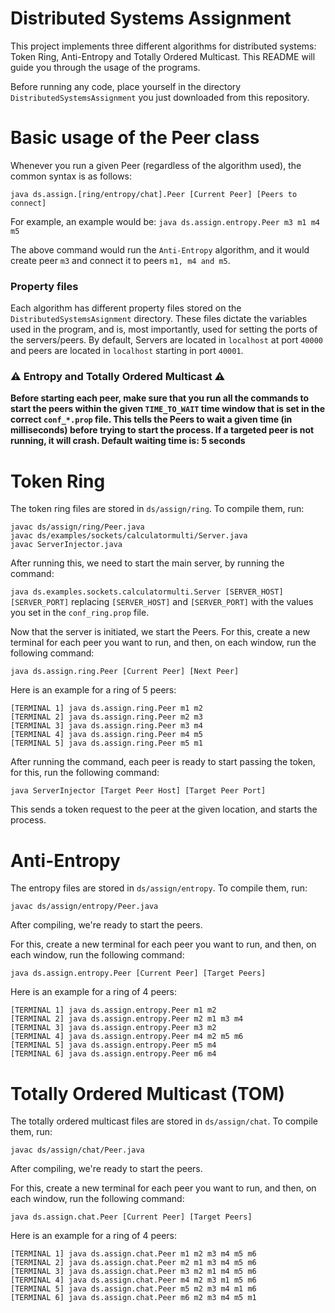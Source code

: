 # Distributed Systems Assignment

This project implements three different algorithms for distributed systems: Token Ring, Anti-Entropy and Totally Ordered Multicast. This README will guide you through the usage of the programs.

Before running any code, place yourself in the directory `DistributedSystemsAssignment` you just downloaded from this repository.

# Basic usage of the Peer class

Whenever you run a given Peer (regardless of the algorithm used), the common syntax is as follows:

`java ds.assign.[ring/entropy/chat].Peer [Current Peer] [Peers to connect]`

For example, an example would be:
`java ds.assign.entropy.Peer m3 m1 m4 m5`

The above command would run the `Anti-Entropy` algorithm, and it would create peer `m3` and connect it to peers `m1, m4 and m5`.

### Property files

Each algorithm has different property files stored on the `DistributedSystemsAsignment` directory. These files dictate the variables used in the program, and is, most importantly, used for setting the ports of the servers/peers. By default, Servers are located in `localhost` at port `40000` and peers are located in `localhost` starting in port `40001`.

### ⚠️ Entropy and Totally Ordered Multicast ⚠️

**Before starting each peer, make sure that you run all the commands to start the peers within the given `TIME_TO_WAIT` time window that is set in the correct `conf_*.prop` file. This tells the Peers to wait a given time (in milliseconds) before trying to start the process. If a targeted peer is not running, it will crash. Default waiting time is: 5 seconds**

# Token Ring

The token ring files are stored in `ds/assign/ring`. To compile them, run:

```
javac ds/assign/ring/Peer.java
javac ds/examples/sockets/calculatormulti/Server.java
javac ServerInjector.java
```

After running this, we need to start the main server, by running the command:

`java ds.examples.sockets.calculatormulti.Server [SERVER_HOST] [SERVER_PORT]` replacing `[SERVER_HOST]` and `[SERVER_PORT]` with the values you set in the `conf_ring.prop` file.

Now that the server is initiated, we start the Peers. For this, create a new terminal for each peer you want to run, and then, on each window, run the following command:

`java ds.assign.ring.Peer [Current Peer] [Next Peer]`

Here is an example for a ring of 5 peers:

```
[TERMINAL 1] java ds.assign.ring.Peer m1 m2
[TERMINAL 2] java ds.assign.ring.Peer m2 m3
[TERMINAL 3] java ds.assign.ring.Peer m3 m4
[TERMINAL 4] java ds.assign.ring.Peer m4 m5
[TERMINAL 5] java ds.assign.ring.Peer m5 m1
```

After running the command, each peer is ready to start passing the token, for this, run the following command:

`java ServerInjector [Target Peer Host] [Target Peer Port]`

This sends a token request to the peer at the given location, and starts the process.

# Anti-Entropy

The entropy files are stored in `ds/assign/entropy`. To compile them, run:

`javac ds/assign/entropy/Peer.java`

After compiling, we're ready to start the peers.

For this, create a new terminal for each peer you want to run, and then, on each window, run the following command:

`java ds.assign.entropy.Peer [Current Peer] [Target Peers]`

Here is an example for a ring of 4 peers:

```
[TERMINAL 1] java ds.assign.entropy.Peer m1 m2
[TERMINAL 2] java ds.assign.entropy.Peer m2 m1 m3 m4
[TERMINAL 3] java ds.assign.entropy.Peer m3 m2
[TERMINAL 4] java ds.assign.entropy.Peer m4 m2 m5 m6
[TERMINAL 5] java ds.assign.entropy.Peer m5 m4
[TERMINAL 6] java ds.assign.entropy.Peer m6 m4
```

# Totally Ordered Multicast (TOM)

The totally ordered multicast files are stored in `ds/assign/chat`. To compile them, run:

`javac ds/assign/chat/Peer.java`

After compiling, we're ready to start the peers.

For this, create a new terminal for each peer you want to run, and then, on each window, run the following command:

`java ds.assign.chat.Peer [Current Peer] [Target Peers]`

Here is an example for a ring of 4 peers:

```
[TERMINAL 1] java ds.assign.chat.Peer m1 m2 m3 m4 m5 m6
[TERMINAL 2] java ds.assign.chat.Peer m2 m1 m3 m4 m5 m6
[TERMINAL 3] java ds.assign.chat.Peer m3 m2 m1 m4 m5 m6
[TERMINAL 4] java ds.assign.chat.Peer m4 m2 m3 m1 m5 m6
[TERMINAL 5] java ds.assign.chat.Peer m5 m2 m3 m4 m1 m6
[TERMINAL 6] java ds.assign.chat.Peer m6 m2 m3 m4 m5 m1
```
